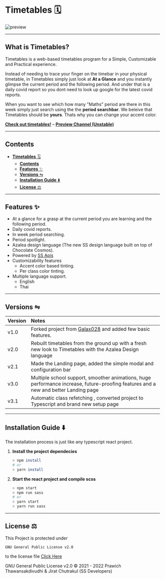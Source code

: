 # **Timetables** 🗓️

![preview](https://apis.ssdevelopers.xyz/images/macbooktimetable.png)

---
## What is Timetables?

Timetables is a web-based timetables program for a Simple, Customizable and Practical experience.

Instead of needing to trace your finger on the timebar in your physical timetable, in Timetables simply just look at **At a Glance** and you instantly glimpse the current period and the following period. And under that is a daily covid report so you dont need to look up google for the latest covid reports. 

When you want to see which how many "Maths" period are there in this week simply just search using the the **period searchbar**.
We beleive that Timetables should be **yours**. Thats why you can change your accent color.

**[Check out timetables!](https://timetables.ssdevelopers.xyz)** 	&#8211; **[Preview Channel (Unstable)](https://timetables-jiraties.vercel.app/token?to=setup&token=eyJhbGciOiJIUzI1NiIsInR5cCI6IkpXVCJ9.eyJlbWFpbCI6InByZXZpZXdAc3NkZXZlbG9wZXJzLnh5eiIsInVzZXJJZCI6IjYyODMxOGIzMDEzNTBmYTQwMzJlY2M1YSIsImlhdCI6MTY1Mjc1ODg5N30.YjA27k_s8zXiorIy8gwxkOzWHbCEj-66DhQcsbk6U4o)**

---
## **Contents**

- [**Timetables** 🗓️](#timetables-️)
  - [**Contents**](#contents)
  - [**Features** ✨](#features-)
  - [**Versions** ⇋](#versions-)
  - [**Installation Guide** ⬇️](#installation-guide-️)
  - [**License** ⚖️](#license-️)

---
## **Features** ✨

- At a glance for a grasp at the current period you are learning and the following period.
- Daily covid reports.
- In week period searching.
- Period spotlight.
- Azalea design language (The new SS design language built on top of Chocolate Cosmos).
- Powered by [SS Apis](https://github.com/SS-Developers/SS-APIs)
- Customizability features
   - Accent color based tinting.
   - Per class color tinting. 
- Multiple language support.
   - English
   - Thai

---
## **Versions** ⇋

|Version| Notes |
|:------|:------------|
|v1.0|Forked project from [Galax028](https://github.com/Galax028) and added few basic features.
|v2.0|Rebuilt timetables from the ground up with a fresh new look to Timetables with the Azalea Design language|
|v2.1|Made the Landing page, added the simple modal and configuration bar |
|v3.0|Multiple school support, smoother animations, huge performance increase, future-proofing features and a new and better Landing page |
|v3.1|Automatic class refetching , converted project to Typescript and brand new setup page|

---
## **Installation Guide** ⬇️
The installation process is just like any typescript react project.

1. **Install the project dependecies**
    ```zsh
    > npm install
    # or
    > yarn install
    ```
2. **Start the react project and compile scss**
    ```zsh
    > npm start
    > npm run sass
    # or
    > yarn start
    > yarn run sass
    ```


---
## **License** ⚖️

This Project is protected under

```
GNU General Public License v2.0
```
to the license file [Click Here](LICENSE)

GNU General Public License v2.0 © 2021 - 2022 Prawich Thawansakdivudhi & Jirat Chutrakul (SS Developers)
